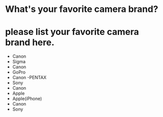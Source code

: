 # What's your favorite camera brand?

# please list your favorite camera brand here.
- Canon
- Sigma
- Canon
- GoPro
- Canon
-PENTAX
- Sony
- Canon
- Apple
- Apple(iPhone)
- Canon
- Sony


